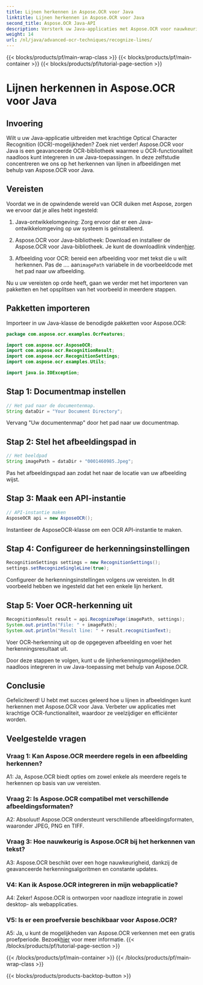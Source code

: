 ```yaml
---
title: Lijnen herkennen in Aspose.OCR voor Java
linktitle: Lijnen herkennen in Aspose.OCR voor Java
second_title: Aspose.OCR Java-API
description: Versterk uw Java-applicaties met Aspose.OCR voor nauwkeurige tekstherkenning. Eenvoudige integratie, hoge nauwkeurigheid.
weight: 14
url: /nl/java/advanced-ocr-techniques/recognize-lines/
---
```


{{< blocks/products/pf/main-wrap-class >}}
{{< blocks/products/pf/main-container >}}
{{< blocks/products/pf/tutorial-page-section >}}

# Lijnen herkennen in Aspose.OCR voor Java

## Invoering

Wilt u uw Java-applicatie uitbreiden met krachtige Optical Character Recognition (OCR)-mogelijkheden? Zoek niet verder! Aspose.OCR voor Java is een geavanceerde OCR-bibliotheek waarmee u OCR-functionaliteit naadloos kunt integreren in uw Java-toepassingen. In deze zelfstudie concentreren we ons op het herkennen van lijnen in afbeeldingen met behulp van Aspose.OCR voor Java.

## Vereisten

Voordat we in de opwindende wereld van OCR duiken met Aspose, zorgen we ervoor dat je alles hebt ingesteld:

1. Java-ontwikkelomgeving: Zorg ervoor dat er een Java-ontwikkelomgeving op uw systeem is geïnstalleerd.

2.  Aspose.OCR voor Java-bibliotheek: Download en installeer de Aspose.OCR voor Java-bibliotheek. Je kunt de downloadlink vinden[hier](https://releases.aspose.com/ocr/java/).

3.  Afbeelding voor OCR: bereid een afbeelding voor met tekst die u wilt herkennen. Pas de .... aan`imagePath` variabele in de voorbeeldcode met het pad naar uw afbeelding.

Nu u uw vereisten op orde heeft, gaan we verder met het importeren van pakketten en het opsplitsen van het voorbeeld in meerdere stappen.

## Pakketten importeren

Importeer in uw Java-klasse de benodigde pakketten voor Aspose.OCR:

```java
package com.aspose.ocr.examples.OcrFeatures;

import com.aspose.ocr.AsposeOCR;
import com.aspose.ocr.RecognitionResult;
import com.aspose.ocr.RecognitionSettings;
import com.aspose.ocr.examples.Utils;

import java.io.IOException;
```

## Stap 1: Documentmap instellen

```java
// Het pad naar de documentenmap.
String dataDir = "Your Document Directory";
```

Vervang "Uw documentenmap" door het pad naar uw documentmap.

## Stap 2: Stel het afbeeldingspad in

```java
// Het beeldpad
String imagePath = dataDir + "0001460985.Jpeg";
```

Pas het afbeeldingspad aan zodat het naar de locatie van uw afbeelding wijst.

## Stap 3: Maak een API-instantie

```java
// API-instantie maken
AsposeOCR api = new AsposeOCR();
```

Instantieer de AsposeOCR-klasse om een OCR API-instantie te maken.

## Stap 4: Configureer de herkenningsinstellingen

```java
RecognitionSettings settings = new RecognitionSettings();
settings.setRecognizeSingleLine(true);
```

Configureer de herkenningsinstellingen volgens uw vereisten. In dit voorbeeld hebben we ingesteld dat het een enkele lijn herkent.

## Stap 5: Voer OCR-herkenning uit

```java
RecognitionResult result = api.RecognizePage(imagePath, settings);
System.out.println("File: " + imagePath);
System.out.println("Result line: " + result.recognitionText);
```

Voer OCR-herkenning uit op de opgegeven afbeelding en voer het herkenningsresultaat uit.

Door deze stappen te volgen, kunt u de lijnherkenningsmogelijkheden naadloos integreren in uw Java-toepassing met behulp van Aspose.OCR.

## Conclusie

Gefeliciteerd! U hebt met succes geleerd hoe u lijnen in afbeeldingen kunt herkennen met Aspose.OCR voor Java. Verbeter uw applicaties met krachtige OCR-functionaliteit, waardoor ze veelzijdiger en efficiënter worden.

## Veelgestelde vragen

### Vraag 1: Kan Aspose.OCR meerdere regels in een afbeelding herkennen?

A1: Ja, Aspose.OCR biedt opties om zowel enkele als meerdere regels te herkennen op basis van uw vereisten.

### Vraag 2: Is Aspose.OCR compatibel met verschillende afbeeldingsformaten?

A2: Absoluut! Aspose.OCR ondersteunt verschillende afbeeldingsformaten, waaronder JPEG, PNG en TIFF.

### Vraag 3: Hoe nauwkeurig is Aspose.OCR bij het herkennen van tekst?

A3: Aspose.OCR beschikt over een hoge nauwkeurigheid, dankzij de geavanceerde herkenningsalgoritmen en constante updates.

### V4: Kan ik Aspose.OCR integreren in mijn webapplicatie?

A4: Zeker! Aspose.OCR is ontworpen voor naadloze integratie in zowel desktop- als webapplicaties.

### V5: Is er een proefversie beschikbaar voor Aspose.OCR?

 A5: Ja, u kunt de mogelijkheden van Aspose.OCR verkennen met een gratis proefperiode. Bezoek[hier](https://releases.aspose.com/) voor meer informatie.
{{< /blocks/products/pf/tutorial-page-section >}}

{{< /blocks/products/pf/main-container >}}
{{< /blocks/products/pf/main-wrap-class >}}

{{< blocks/products/products-backtop-button >}}
